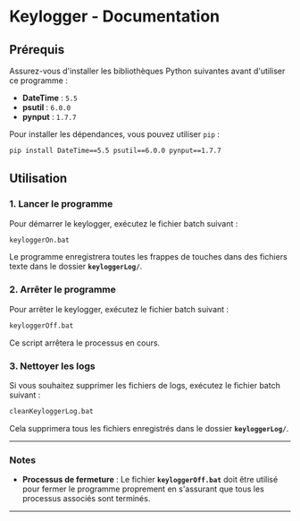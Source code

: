 # Keylogger - Documentation

## Prérequis

Assurez-vous d'installer les bibliothèques Python suivantes avant d'utiliser ce programme :

- **DateTime** : `5.5`
- **psutil** : `6.0.0`
- **pynput** : `1.7.7`

Pour installer les dépendances, vous pouvez utiliser `pip` :

```bash
pip install DateTime==5.5 psutil==6.0.0 pynput==1.7.7
```

## Utilisation

### 1. Lancer le programme

Pour démarrer le keylogger, exécutez le fichier batch suivant :

```bash
keyloggerOn.bat
```

Le programme enregistrera toutes les frappes de touches dans des fichiers texte dans le dossier **`keyloggerLog/`**.

### 2. Arrêter le programme

Pour arrêter le keylogger, exécutez le fichier batch suivant :

```bash
keyloggerOff.bat
```

Ce script arrêtera le processus en cours.

### 3. Nettoyer les logs

Si vous souhaitez supprimer les fichiers de logs, exécutez le fichier batch suivant :

```bash
cleanKeyloggerLog.bat
```

Cela supprimera tous les fichiers enregistrés dans le dossier **`keyloggerLog/`**.

---

### Notes

- **Processus de fermeture** : Le fichier **`keyloggerOff.bat`** doit être utilisé pour fermer le programme proprement en s'assurant que tous les processus associés sont terminés.

---

